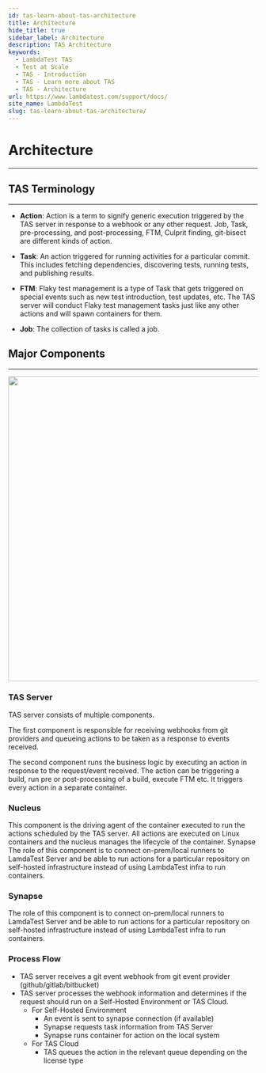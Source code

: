 ```yaml
---
id: tas-learn-about-tas-architecture
title: Architecture
hide_title: true
sidebar_label: Architecture
description: TAS Architecture
keywords:
  - LambdaTest TAS
  - Test at Scale
  - TAS - Introduction
  - TAS - Learn more about TAS
  - TAS - Architecture
url: https://www.lambdatest.com/support/docs/
site_name: LambdaTest
slug: tas-learn-about-tas-architecture/
---
```


# Architecture
***

## TAS Terminology
***

- **Action**: Action is a term to signify generic execution triggered by the TAS server in response to a webhook or any other request. Job, Task, pre-processing, and post-processing, FTM, Culprit finding, git-bisect are different kinds of action.

- **Task**: An action triggered for running activities for a particular commit. This includes fetching dependencies, discovering tests, running tests, and publishing results.

- **FTM**: Flaky test management is a type of Task that gets triggered on special events such as new test introduction, test updates, etc. The TAS server will conduct Flaky test management tasks just like any other actions and will spawn containers for them. 

- **Job**: The collection of tasks is called a job.

## Major Components
***

<p align="center">
<img loading="lazy" src={require('../assets/images/tas/learn-about-tas/architecture.png').default} alt="TAS Architecture Diagram" width="1340" height="617" className="doc_img"/>
</p>

### TAS Server

TAS server consists of multiple components. 

The first component is responsible for receiving webhooks from git providers and queueing actions to be taken as a response to events received.  

The second component runs the business logic by executing an action in response to the request/event received. The action can be triggering a build, run pre or post-processing of a build, 
execute FTM etc. It triggers every action in a separate container.

### Nucleus
This component is the driving agent of the container executed to run the actions scheduled by the TAS server. All actions are executed on Linux containers and the nucleus manages the lifecycle of the container.
Synapse
The role of this component is to connect on-prem/local runners to LamdaTest Server and be able to run actions for a particular repository on self-hosted infrastructure instead of using LambdaTest infra to run containers.  


### Synapse
The role of this component is to connect on-prem/local runners to LamdaTest Server and be able to run actions for a particular repository on self-hosted infrastructure instead of using LambdaTest infra to run containers.  

### Process Flow

- TAS server receives a git event webhook from git event provider (github/gitlab/bitbucket)
- TAS server processes the webhook information and determines if the request should run on a Self-Hosted Environment or TAS Cloud.
  - For Self-Hosted Environment
    - An event is sent to synapse connection (if available)
    - Synapse requests task information from TAS Server
    - Synapse runs container for action on the local system
  - For TAS Cloud
    - TAS queues the action in the relevant queue depending on the license type 